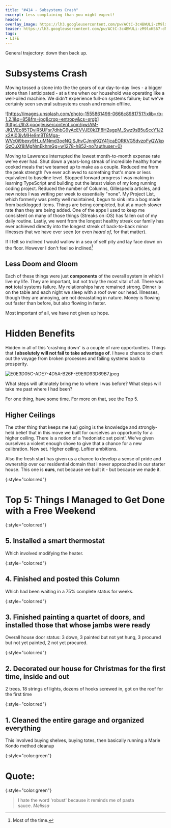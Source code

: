 ```yaml
---
title: "#414 - Subsystems Crash"
excerpt: Less complaining than you might expect!
header:
overlay_image: https://lh3.googleusercontent.com/pw/ACtC-3c4BWULi-zM9lxKS67-dNnleIxiAlnF_incDd2J7qCYj2wLRv_llXCJ4iqTSZxXkqF8Y9kwDV4VOZ2EJZJhS5RzUxMO4xExDZbqffi-37j33jS-oL8f5DOyIq0a8LVP2R4YIEplaPhE1FiAJ_dPQUlkHA=w900
teaser: https://lh3.googleusercontent.com/pw/ACtC-3c4BWULi-zM9lxKS67-dNnleIxiAlnF_incDd2J7qCYj2wLRv_llXCJ4iqTSZxXkqF8Y9kwDV4VOZ2EJZJhS5RzUxMO4xExDZbqffi-37j33jS-oL8f5DOyIq0a8LVP2R4YIEplaPhE1FiAJ_dPQUlkHA=w200
tags: 
- LIFE
---
```


General trajectory: down then back up.

# Subsystems Crash

Moving tossed a stone into the the gears of our day-to-day lives - a bigger stone than I anticipated - at a time when our household was operating like a well-oiled machine. We didn't experience full-on systems failure; but we've certainly seen several subsystems crash and remain offline.

![https://images.unsplash.com/photo-1555861496-0666c8981751?ixlib=rb-1.2.1&q=85&fm=jpg&crop=entropy&cs=srgb](https://lh3.googleusercontent.com/pw/AM-JKLVEc85TDviR5UFsr7dhbG9yAcEVVJE0kZF8H2agpM_Swz9sB5uSccY1J2x2Ai03jvMHe9mBT8Mga-WVc0i9bexy9H_uMNmd3oeNQjSJhvCJnnjKQY41jcaEORKVG5dvzpFyQWkpGzCuXf8IMgNmEkhmGg=w1278-h852-no?authuser=0)

Moving to Lawrence interrupted the lowest month-to-month expense rate we've ever had. Shut down a years-long streak of incredible healthy home cooked meals that we teamed up to make as a couple. Reduced me from the peak strength I've ever achieved to something that's more or less equivalent to baseline level.  Stopped forward progress I was making in learning TypeScript and building out the latest vision of my long running coding project. Reduced the number of Columns, Gillespedia articles, and new notes I was writing per week to essentially "none". My Project List, which formerly was pretty well maintained, begun to sink into a bog made from backlogged items. Things are being completed, but at a much slower rate than they are being added. One of the apps I used to keep me consistent on many of those things (Streaks on iOS) has fallen out of my daily routine. Lastly, we went from the longest healthy streak our family has ever achieved directly into the longest streak of back-to-back minor illnesses that we have ever seen (or even *heard of*, for that matter). 

If I felt so inclined I would wallow in a sea of self pity and lay face down on the floor. However I don't feel so inclined[^1]

## Less Doom and Gloom

Each of these things were just **components** of the overall system in which I live my life. They are important, but not truly the most vital of all. There was **not** total systems failure. My relationships have remained strong. Dinner is on the table and each night we sleep with a roof over our head. Illnesses, though they are annoying, are not devastating in nature. Money is flowing out faster than before, but also flowing in faster. 

Most important of all, we have not given up hope.

# Hidden Benefits

Hidden in all of this 'crashing down' is a couple of rare opportunities. Things that **I absolutely will not fail to take advantage of**. I have a chance to chart out the voyage from broken processes and failing systems back to prosperity.

![E0E3D05C-ADE7-4D5A-B26F-E9E9D93D69B7.jpeg](https://lh3.googleusercontent.com/pw/AM-JKLW_9O85aC6CdsuyadP5N_QycI2xsoHtrV-6b3Ki-tV3wreZdm_yQd_XHgfhYTOW8yNpUxNRLAa5Q7rAJfj3AKpG748iPChdd_oB_Yf2J0lDQjJNelBZd5SeQYMFm4zAMrBg8Q126k4vVg5RX-Em3dl1lw=w422-h348-no?authuser=0)

What steps will ultimately bring me to where I was before? What steps will take me past where I had been? 

For one thing, have some time. For more on that, see the Top 5.

## Higher Ceilings

The other thing that keeps me (us) going is the knowledge and strongly-held belief that in this move we built for ourselves an opportunity for a higher ceiling. There is a notion of a 'hedonistic set point'. We've given ourselves a violent enough shove to give that a chance for a new calibration. New set. Higher ceiling. Loftier ambitions.

Also the fresh start has given us a chance to develop a sense of pride and ownership over our residential domain that I never approached in our starter house. This one is **ours**, not because we built it - but because we made it.

{:style="color:red"}

# Top 5: Things I Managed to Get Done with a Free Weekend

{:style="color:red"}

## 5. Installed a smart thermostat

Which involved modifying the heater.

{:style="color:red"}

## 4. Finished and posted this Column

Which had been waiting in a 75% complete status for weeks.

{:style="color:red"}

## 3. Finished painting a quartet of doors, and installed those that whose jambs were ready

Overall house door status: 3 down, 3 painted but not yet hung, 3 procured but not yet painted, 2 not yet procured.

{:style="color:red"}

## 2. Decorated our house for Christmas for the first time, inside and out

2 trees. 18 strings of lights, dozens of hooks screwed in, got on the roof for the first time

{:style="color:red"}

## 1. Cleaned the entire garage and organized everything

This involved buying shelves, buying totes, then basically running a Marie Kondo method cleanup

{:style="color:green"}

# **Quote:**

{:style="color:green"}

> I hate the word 'robust' because it reminds me of pasta sauce. <cite>Melissa</cite>

[^1]: Most of the time.